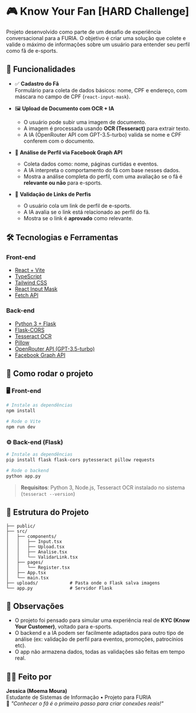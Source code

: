 # 🎮 Know Your Fan [HARD Challenge]

Projeto desenvolvido como parte de um desafio de experiência conversacional para a FURIA. O objetivo é criar uma solução que colete e valide o máximo de informações sobre um usuário para entender seu perfil como fã de e-sports.

## 🧠 Funcionalidades

- ✅ **Cadastro do Fã**  
  Formulário para coleta de dados básicos: nome, CPF e endereço, com máscara no campo de CPF (`react-input-mask`).

- 🖼️ **Upload de Documento com OCR + IA**  
  - O usuário pode subir uma imagem de documento.
  - A imagem é processada usando **OCR (Tesseract)** para extrair texto.
  - A IA (OpenRouter API com GPT-3.5-turbo) valida se nome e CPF conferem com o documento.

- 🤖 **Análise de Perfil via Facebook Graph API**  
  - Coleta dados como: nome, páginas curtidas e eventos.
  - A IA interpreta o comportamento do fã com base nesses dados.
  - Mostra a análise completa do perfil, com uma avaliação se o fã é **relevante ou não** para e-sports.

- 🔗 **Validação de Links de Perfis**  
  - O usuário cola um link de perfil de e-sports.
  - A IA avalia se o link está relacionado ao perfil do fã.
  - Mostra se o link é **aprovado** como relevante.

## 🛠️ Tecnologias e Ferramentas

### Front-end
- [React + Vite](https://vitejs.dev/)
- [TypeScript](https://www.typescriptlang.org/)
- [Tailwind CSS](https://tailwindcss.com/)
- [React Input Mask](https://www.npmjs.com/package/react-input-mask)
- [Fetch API](https://developer.mozilla.org/en-US/docs/Web/API/Fetch_API)

### Back-end
- [Python 3 + Flask](https://flask.palletsprojects.com/)
- [Flask-CORS](https://flask-cors.readthedocs.io/)
- [Tesseract OCR](https://github.com/tesseract-ocr/tesseract)
- [Pillow](https://pypi.org/project/Pillow/)
- [OpenRouter API (GPT-3.5-turbo)](https://openrouter.ai/)
- [Facebook Graph API](https://developers.facebook.com/docs/graph-api)

## 🧪 Como rodar o projeto

### 🖥️ Front-end

```bash
# Instale as dependências
npm install

# Rode o Vite
npm run dev
```

### ⚙️ Back-end (Flask)

```bash
# Instale as dependências
pip install flask flask-cors pytesseract pillow requests

# Rode o backend
python app.py
```

> **Requisitos**: Python 3, Node.js, Tesseract OCR instalado no sistema (`tesseract --version`)

## 📁 Estrutura do Projeto

```
├── public/
├── src/
│   ├── components/
│   │   ├── Input.tsx
│   │   ├── Upload.tsx
│   │   ├── Analise.tsx
│   │   └── ValidarLink.tsx
│   ├── pages/
│   │   └── Register.tsx
│   ├── App.tsx
│   └── main.tsx
├── uploads/            # Pasta onde o Flask salva imagens
└── app.py              # Servidor Flask
```

## 📌 Observações

- O projeto foi pensado para simular uma experiência real de **KYC (Know Your Customer)**, voltado para e-sports.
- O backend e a IA podem ser facilmente adaptados para outro tipo de análise (ex: validação de perfil para eventos, promoções, patrocínios etc).
- O app não armazena dados, todas as validações são feitas em tempo real.

## 👩‍💻 Feito por

**Jessica (Moema Moura)**  
Estudante de Sistemas de Informação • Projeto para FURIA  
🚀 _"Conhecer o fã é o primeiro passo para criar conexões reais!"_
